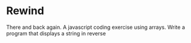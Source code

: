 # Rewind
There and back again. A javascript coding exercise using arrays. Write a program that displays a string in reverse
